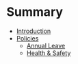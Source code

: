 # Summary

* [Introduction](README.md)
* [Policies](policies.md)
   * [Annual Leave](annual_leave.md)
   * [Health & Safety](health_&_safety.md)

